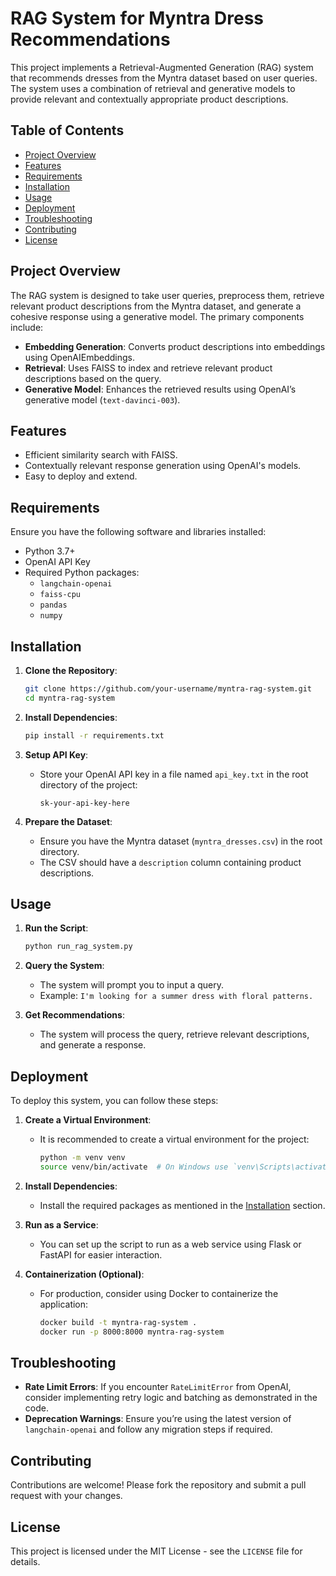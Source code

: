 
# RAG System for Myntra Dress Recommendations

This project implements a Retrieval-Augmented Generation (RAG) system that recommends dresses from the Myntra dataset based on user queries. The system uses a combination of retrieval and generative models to provide relevant and contextually appropriate product descriptions.

## Table of Contents

- [Project Overview](#project-overview)
- [Features](#features)
- [Requirements](#requirements)
- [Installation](#installation)
- [Usage](#usage)
- [Deployment](#deployment)
- [Troubleshooting](#troubleshooting)
- [Contributing](#contributing)
- [License](#license)

## Project Overview

The RAG system is designed to take user queries, preprocess them, retrieve relevant product descriptions from the Myntra dataset, and generate a cohesive response using a generative model. The primary components include:

- **Embedding Generation**: Converts product descriptions into embeddings using OpenAIEmbeddings.
- **Retrieval**: Uses FAISS to index and retrieve relevant product descriptions based on the query.
- **Generative Model**: Enhances the retrieved results using OpenAI’s generative model (`text-davinci-003`).

## Features

- Efficient similarity search with FAISS.
- Contextually relevant response generation using OpenAI's models.
- Easy to deploy and extend.

## Requirements

Ensure you have the following software and libraries installed:

- Python 3.7+
- OpenAI API Key
- Required Python packages:
  - `langchain-openai`
  - `faiss-cpu`
  - `pandas`
  - `numpy`

## Installation

1. **Clone the Repository**:
    ```bash
    git clone https://github.com/your-username/myntra-rag-system.git
    cd myntra-rag-system
    ```

2. **Install Dependencies**:
    ```bash
    pip install -r requirements.txt
    ```

3. **Setup API Key**:
   - Store your OpenAI API key in a file named `api_key.txt` in the root directory of the project:
     ```
     sk-your-api-key-here
     ```

4. **Prepare the Dataset**:
   - Ensure you have the Myntra dataset (`myntra_dresses.csv`) in the root directory.
   - The CSV should have a `description` column containing product descriptions.

## Usage

1. **Run the Script**:
    ```bash
    python run_rag_system.py
    ```

2. **Query the System**:
   - The system will prompt you to input a query.
   - Example: `I'm looking for a summer dress with floral patterns.`

3. **Get Recommendations**:
   - The system will process the query, retrieve relevant descriptions, and generate a response.

## Deployment

To deploy this system, you can follow these steps:

1. **Create a Virtual Environment**:
   - It is recommended to create a virtual environment for the project:
     ```bash
     python -m venv venv
     source venv/bin/activate  # On Windows use `venv\Scripts\activate`
     ```

2. **Install Dependencies**:
   - Install the required packages as mentioned in the [Installation](#installation) section.

3. **Run as a Service**:
   - You can set up the script to run as a web service using Flask or FastAPI for easier interaction.

4. **Containerization (Optional)**:
   - For production, consider using Docker to containerize the application:
     ```bash
     docker build -t myntra-rag-system .
     docker run -p 8000:8000 myntra-rag-system
     ```

## Troubleshooting

- **Rate Limit Errors**: If you encounter `RateLimitError` from OpenAI, consider implementing retry logic and batching as demonstrated in the code.
- **Deprecation Warnings**: Ensure you’re using the latest version of `langchain-openai` and follow any migration steps if required.

## Contributing

Contributions are welcome! Please fork the repository and submit a pull request with your changes.

## License

This project is licensed under the MIT License - see the `LICENSE` file for details.
